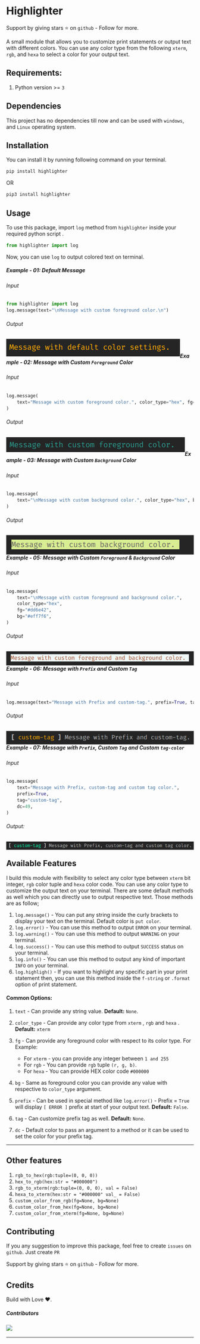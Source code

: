 # Highlighter

Support by giving stars :star: on `github` - Follow for more.

A small module that allows you to customize print statements or output text with different colors. You can use any color type from the following `xterm`, `rgb`, and `hexa` to select a color for your output text.

## Requirements:

1. Python version >= `3`

## Dependencies

This project has no dependencies till now and can be used with `windows`, and `Linux` operating system.

## Installation

You can install it by running following command on your terminal.

```bash
pip install highlighter
```

OR

```bash
pip3 install highlighter
```

## Usage

To use this package, import `log` method from `highlighter` inside your required python script .

```python
from highlighter import log
```

Now, you can use `log` to output colored text on terminal.

##### Example - 01: Default Message

###### Input

```python
from highlighter import log
log.message(text="\nMessage with custom foreground color.\n")
```

###### Output

<img src="https://raw.githubusercontent.com/createwithabd/highlighter/master/images/default_msg.png" alt="default" align="left" />

<br>

##### Example - 02: Message with Custom `Foreground` Color

###### Input

```python
log.message(
    text="Message with custom foreground color.", color_type="hex", fg="#2a9d8f"
)
```

###### Output

<img src="https://raw.githubusercontent.com/createwithabd/highlighter/master/images/custom_fg.png" alt="custom-fg" align="left" />

<br>

##### Example - 03: Message with Custom `Background` Color

###### Input

```python
log.message(
    text="\nMessage with custom background color.", color_type="hex", bg="#d9ed92"
)
```

###### Output

<img src="https://raw.githubusercontent.com/createwithabd/highlighter/master/images/custom_bg.png" alt="custom-bg" align="left" />

<br>

##### Example - 05: Message with Custom `Foreground` & `Background` Color

###### Input

```python
log.message(
    text="\nMessage with custom foreground and background color.",
    color_type="hex",
    fg="#dd6e42",
    bg="#eff7f6",
)
```

###### Output

<img src="https://raw.githubusercontent.com/createwithabd/highlighter/master/images/custom_fg_bg.png" alt="custom-bg-fg" align="left" />

<br>

##### Example - 06: Message with `Prefix` and Custom `Tag`

###### Input

```python
log.message(text="Message with Prefix and custom-tag.", prefix=True, tag="custom-tag")
```

###### Output

<img src="https://raw.githubusercontent.com/createwithabd/highlighter/master/images/msg_with_tag.png" align="left" alt="custom-tag" />

<br>

##### Example - 07: Message with `Prefix`, Custom `Tag` and Custom `tag-color`

###### Input

```python
log.message(
    text="Message with Prefix, custom-tag and custom tag color.",
    prefix=True,
    tag="custom-tag",
    dc=49,
)
```

###### Output:

<img src="https://raw.githubusercontent.com/createwithabd/highlighter/master/images/custom_tag_color.png" align="left" />

<br>

## Available Features

I build this module with flexibility to select any color type between `xterm` bit integer, `rgb` color tuple and `hexa` color code. You can use any color type to customize the output text on your terminal. There are some default methods as well which you can directly use to output respective text. Those methods are as follow;

1. `log.message()` - You can put any string inside the curly brackets to display your text on the terminal. Default color is `put color`.
2. `log.error()` - You can use this method to output `ERROR` on your terminal.
3. `log.warning()` - You can use this method to output `WARNING` on your terminal.
4. `log.success()` - You can use this method to output `SUCCESS` status on your terminal.
5. `log.info()` - You can use this method to output any kind of important `INFO` on your terminal.
6. `log.highligh()` - If you want to highlight any specific part in your print statement then, you can use this method inside the `f-string` or `.format` option of print statement.

#### Common Options:

1. `text` - Can provide any string value. **Default:** `None`.
2. `color_type` - Can provide any color type from `xterm` , `rgb` and `hexa` . **Default:** `xterm`
3. `fg` - Can provide any foreground color with respect to its color type. For Example:

   - For `xterm` - you can provide any integer between `1 and 255`
   - For `rgb` - You can provide `rgb` tuple `(r, g, b)`.
   - For `hexa` - You can provide HEX color code `#000000`

4. `bg` - Same as foreground color you can provide any value with respective to `color_type` argument.
5. `prefix` - Can be used in special method like `log.error()` - Prefix = `True` will display `[ ERROR ]` prefix at start of your output text. **Default:** `False`.
6. `tag` - Can customize prefix tag as well. **Default:** `None`.
7. `dc` - Default color to pass an argument to a method or it can be used to set the color for your prefix tag.

---

## Other features

1. `rgb_to_hex(rgb:tuple=(0, 0, 0))`
2. `hex_to_rgb(hex:str = "#000000")`
3. `rgb_to_xterm(rgb:tuple=(0, 0, 0), val = False)`
4. `hexa_to_xterm(hex:str = "#000000" val_ = False)`
5. `custom_color_from_rgb(fg=None, bg=None)`
6. `custom_color_from_hex(fg=None, bg=None)`
7. `custom_color_from_xterm(fg=None, bg=None)`

## Contributing

If you any suggestion to improve this package, feel free to create `issues` on `github`. Just create `PR`

Support by giving stars :star: on `github` - Follow for more.

## Credits

Build with Love :heart:.

##### Contributors

<div class='set' > 
    <a href="https://github.com/createwithabd/highlighter/graphs/contributors">
    <img src="https://contrib.rocks/image?repo=createwithabd/highlighter" />
    </a>
</div>

---
